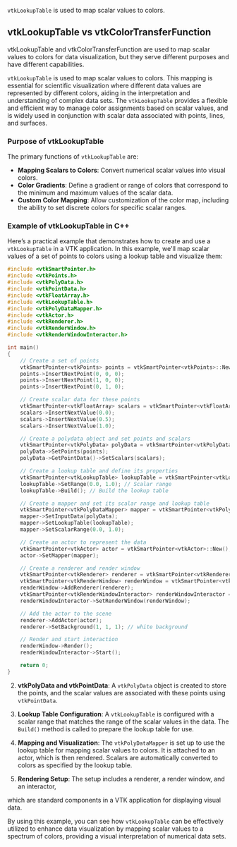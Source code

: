 `vtkLookupTable` is used to map scalar values to colors. 


## vtkLookupTable vs vtkColorTransferFunction
vtkLookupTable and vtkColorTransferFunction are used to map scalar values to colors for data visualization, but they serve different purposes and have different capabilities. 


`vtkLookupTable` is used to map scalar values to colors. This mapping is essential for scientific visualization where different data values are represented by different colors, aiding in the interpretation and understanding of complex data sets. The `vtkLookupTable` provides a flexible and efficient way to manage color assignments based on scalar values, and is widely used in conjunction with scalar data associated with points, lines, and surfaces.

### Purpose of vtkLookupTable
The primary functions of `vtkLookupTable` are:
- **Mapping Scalars to Colors**: Convert numerical scalar values into visual colors.
- **Color Gradients**: Define a gradient or range of colors that correspond to the minimum and maximum values of the scalar data.
- **Custom Color Mapping**: Allow customization of the color map, including the ability to set discrete colors for specific scalar ranges.

### Example of vtkLookupTable in C++
Here’s a practical example that demonstrates how to create and use a `vtkLookupTable` in a VTK application. In this example, we'll map scalar values of a set of points to colors using a lookup table and visualize them:

```cpp
#include <vtkSmartPointer.h>
#include <vtkPoints.h>
#include <vtkPolyData.h>
#include <vtkPointData.h>
#include <vtkFloatArray.h>
#include <vtkLookupTable.h>
#include <vtkPolyDataMapper.h>
#include <vtkActor.h>
#include <vtkRenderer.h>
#include <vtkRenderWindow.h>
#include <vtkRenderWindowInteractor.h>

int main()
{
    // Create a set of points
    vtkSmartPointer<vtkPoints> points = vtkSmartPointer<vtkPoints>::New();
    points->InsertNextPoint(0, 0, 0);
    points->InsertNextPoint(1, 0, 0);
    points->InsertNextPoint(0, 1, 0);

    // Create scalar data for these points
    vtkSmartPointer<vtkFloatArray> scalars = vtkSmartPointer<vtkFloatArray>::New();
    scalars->InsertNextValue(0.0);
    scalars->InsertNextValue(0.5);
    scalars->InsertNextValue(1.0);

    // Create a polydata object and set points and scalars
    vtkSmartPointer<vtkPolyData> polyData = vtkSmartPointer<vtkPolyData>::New();
    polyData->SetPoints(points);
    polyData->GetPointData()->SetScalars(scalars);

    // Create a lookup table and define its properties
    vtkSmartPointer<vtkLookupTable> lookupTable = vtkSmartPointer<vtkLookupTable>::New();
    lookupTable->SetRange(0.0, 1.0); // Scalar range
    lookupTable->Build(); // Build the lookup table

    // Create a mapper and set its scalar range and lookup table
    vtkSmartPointer<vtkPolyDataMapper> mapper = vtkSmartPointer<vtkPolyDataMapper>::New();
    mapper->SetInputData(polyData);
    mapper->SetLookupTable(lookupTable);
    mapper->SetScalarRange(0.0, 1.0);

    // Create an actor to represent the data
    vtkSmartPointer<vtkActor> actor = vtkSmartPointer<vtkActor>::New();
    actor->SetMapper(mapper);

    // Create a renderer and render window
    vtkSmartPointer<vtkRenderer> renderer = vtkSmartPointer<vtkRenderer>::New();
    vtkSmartPointer<vtkRenderWindow> renderWindow = vtkSmartPointer<vtkRenderWindow>::New();
    renderWindow->AddRenderer(renderer);
    vtkSmartPointer<vtkRenderWindowInteractor> renderWindowInteractor = vtkSmartPointer<vtkRenderWindowInteractor>::New();
    renderWindowInteractor->SetRenderWindow(renderWindow);

    // Add the actor to the scene
    renderer->AddActor(actor);
    renderer->SetBackground(1, 1, 1); // white background

    // Render and start interaction
    renderWindow->Render();
    renderWindowInteractor->Start();

    return 0;
}
```

2. **vtkPolyData and vtkPointData**: A `vtkPolyData` object is created to store the points, and the scalar values are associated with these points using `vtkPointData`.

3. **Lookup Table Configuration**: A `vtkLookupTable` is configured with a scalar range that matches the range of the scalar values in the data. The `Build()` method is called to prepare the lookup table for use.

4. **Mapping and Visualization**: The `vtkPolyDataMapper` is set up to use the lookup table for mapping scalar values to colors. It is attached to an actor, which is then rendered. Scalars are automatically converted to colors as specified by the lookup table.

5. **Rendering Setup**: The setup includes a renderer, a render window, and an interactor,

 which are standard components in a VTK application for displaying visual data.

By using this example, you can see how `vtkLookupTable` can be effectively utilized to enhance data visualization by mapping scalar values to a spectrum of colors, providing a visual interpretation of numerical data sets.
